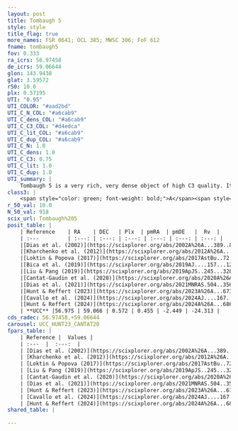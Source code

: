 ```yaml
---
layout: post
title: Tombaugh 5
style: style
title_flag: true
more_names: FSR 0641; OCL 385; MWSC 306; FoF 612
fname: tombaugh5
fov: 0.333
ra_icrs: 56.97458
de_icrs: 59.06644
glon: 143.9438
glat: 3.59572
r50: 10.0
plx: 0.57195
UTI: "0.95"
UTI_COLOR: "#aad2bd"
UTI_C_N_COL: "#a6cab9"
UTI_C_dens_COL: "#a6cab9"
UTI_C_C3_COL: "#d4edca"
UTI_C_lit_COL: "#a6cab9"
UTI_C_dup_COL: "#a6cab9"
UTI_C_N: 1.0
UTI_C_dens: 1.0
UTI_C_C3: 0.75
UTI_C_lit: 1.0
UTI_C_dup: 1.0
UTI_summary: |
    Tombaugh 5 is a very rich, very dense object of high C3 quality. It is very well-studied in the literature.
class3: |
    <span style="color: green; font-weight: bold;">A</span><span style="color: #FFC300; font-weight: bold;">B</span>
r_50_val: 10.0
N_50_val: 918
scix_url: Tombaugh%205
posit_table: |
    | Reference    | RA    | DEC   | Plx  | pmRA  | pmDE   |  Rv  |
    | :---         | :---: | :---: | :---: | :---: | :---: | :---: |
    |[Dias et al. (2002)](https://scixplorer.org/abs/2002A%26A...389..871D) | 56.95 | 59.05 | -- | -0.72 | -1.75 | -5.8 |
    |[Kharchenko et al. (2012)](https://scixplorer.org/abs/2012A%26A...543A.156K) | 57.015 | 59.07 | -- | 1.2 | -1.42 | -- |
    |[Loktin & Popova (2017)](https://scixplorer.org/abs/2017AstBu..72..257L) | 56.955 | 59.07 | -- | 0.544 | -1.267 | -5.8 |
    |[Bica et al. (2019)](https://scixplorer.org/abs/2019AJ....157...12B) | 57.004 | 59.089 | -- | -- | -- | -- |
    |[Liu & Pang (2019)](https://scixplorer.org/abs/2019ApJS..245...32L) | 56.986 | 59.061 | 0.562 | 0.533 | -2.383 | -- |
    |[Cantat-Gaudin et al. (2020)](https://scixplorer.org/abs/2020A%26A...640A...1C) | 56.984 | 59.07 | 0.561 | 0.515 | -2.388 | -- |
    |[Dias et al. (2021)](https://scixplorer.org/abs/2021MNRAS.504..356D) | 56.986 | 59.059 | 0.562 | 0.523 | -2.391 | -23.107 |
    |[Hunt & Reffert (2023)](https://scixplorer.org/abs/2023A%26A...673A.114H) | 56.974 | 59.076 | 0.576 | 0.456 | -2.459 | -24.859 |
    |[Cavallo et al. (2024)](https://scixplorer.org/abs/2024AJ....167...12C) | 56.982 | 59.062 | 0.577 | -- | -- | -- |
    |[Hunt & Reffert (2024)](https://scixplorer.org/abs/2024A%26A...686A..42H) | 56.974 | 59.076 | 0.576 | 0.456 | -2.459 | -24.859 |
    | **UCC** |56.975 | 59.066 | 0.572 | 0.455 | -2.449 | -24.313 | 
cds_radec: 56.97458,+59.06644
carousel: UCC_HUNT23_CANTAT20
fpars_table: |
    | Reference |  Values |
    | :---  |  :---:  |
    | [Dias et al. (2002)](https://scixplorer.org/abs/2002A%26A...389..871D) | `E(B-V)=0.8, Dist=1750.0, Age=8.3` |
    | [Kharchenko et al. (2012)](https://scixplorer.org/abs/2012A%26A...543A.156K) | `e_bv=0.55, distance=1350, log_age=8.846` |
    | [Loktin & Popova (2017)](https://scixplorer.org/abs/2017AstBu..72..257L) | `E(B-V)=0.771, Dmod=10.499, logt=8.22` |
    | [Liu & Pang (2019)](https://scixplorer.org/abs/2019ApJS..245...32L) | `Age=0.174, Z=0.25` |
    | [Cantat-Gaudin et al. (2020)](https://scixplorer.org/abs/2020A%26A...640A...1C) | `AVNN=2.07, DMNN=11.16, AgeNN=8.27` |
    | [Dias et al. (2021)](https://scixplorer.org/abs/2021MNRAS.504..356D) | `Av=2.411, Dist=1528, logage=8.251, [Fe/H]=0.189` |
    | [Hunt & Reffert (2023)](https://scixplorer.org/abs/2023A%26A...673A.114H) | `AV50=2.615, diffAV50=1.779, MOD50=11.066, logAge50=8.173` |
    | [Cavallo et al. (2024)](https://scixplorer.org/abs/2024AJ....167...12C) | `AV50=2.59, dMod50=11.36, logAge50=8.16, [Fe/H]50=0.64` |
    | [Hunt & Reffert (2024)](https://scixplorer.org/abs/2024A%26A...686A..42H) | `MassJ=4363.44` |
shared_table: |
    
---
```


